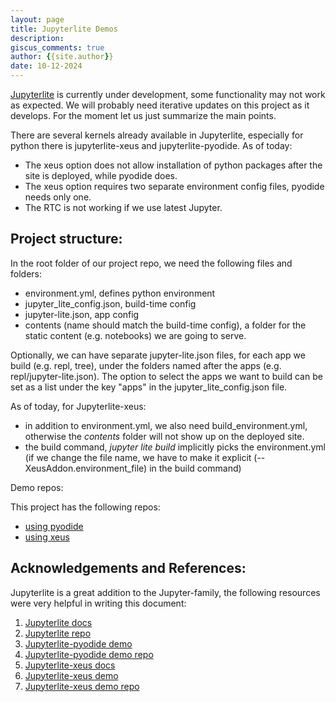 ```yaml
---
layout: page
title: Jupyterlite Demos
description: 
giscus_comments: true
author: {{site.author}}
date: 10-12-2024
---
```


 [Jupyterlite](https://jupyterlite.readthedocs.io/en/stable/) is currently under development, some functionality may not work as expected. We will probably need iterative updates on this project as it develops. For the moment let us just summarize the main points.

There are several kernels already available in Jupyterlite, especially for python there is jupyterlite-xeus and jupyterlite-pyodide. As of today: 
- The xeus option does not allow installation of python packages after the site is deployed, while pyodide does.
- The xeus option requires two separate environment config files, pyodide needs only one.
- The RTC is not working if we use latest Jupyter.

## Project structure:

In the root folder of our project repo, we need the following files and folders:

- environment.yml, defines python environment
- jupyter_lite_config.json, build-time config
- jupyter-lite.json, app config
- contents (name should match the build-time config), a folder for the static content (e.g. notebooks) we are going to serve.

Optionally, we can have separate jupyter-lite.json files, for each app we build (e.g. repl, tree), under the folders named after the apps (e.g. repl/jupyter-lite.json). The option to select the apps we want to build can be set as a list under the key "apps" in the jupyter_lite_config.json file.

As of today, for Jupyterlite-xeus:

- in addition to environment.yml, we also need build_environment.yml, otherwise the *contents* folder will not show up on the deployed site.
- the build command, *jupyter lite build* implicitly picks the environment.yml (if we change the file name, we have to make it explicit (--XeusAddon.environment_file) in the build command)
  
Demo repos: 

This project has the following repos:
- [using pyodide](https://github.com/jupyter-ed/jupyterlite-pyodide)
- [using xeus](https://github.com/jupyter-ed/jupyterlite-xeus/tree/main)

## Acknowledgements and References:

Jupyterlite is a great addition to the Jupyter-family, the following resources were very helpful in writing this document:

1. [Jupyterlite docs](https://jupyterlite.readthedocs.io/en/stable/)
2. [Jupyterlite repo](https://github.com/jupyterlite/jupyterlite)
3. [Jupyterlite-pyodide demo](https://jupyterlite.github.io/demo/lab/index.html)
4. [Jupyterlite-pyodide demo repo](https://github.com/jupyterlite/demo)
5. [Jupyterlite-xeus docs](https://jupyterlite-xeus.readthedocs.io/en/stable/)
6. [Jupyterlite-xeus demo](https://jupyterlite.github.io/xeus-python-demo/lab/index.html)
7. [Jupyterlite-xeus demo repo](https://github.com/jupyterlite/xeus-python-demo)

